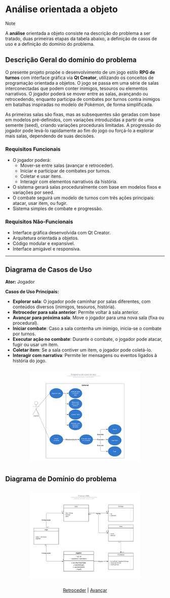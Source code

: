# Análise orientada a objeto
> [!NOTE]
> A **análise** orientada a objeto consiste na descrição do problema a ser tratado, duas primeiras etapas da tabela abaixo, a definição de casos de uso e a definição do domínio do problema.

## Descrição Geral do domínio do problema

O presente projeto propõe o desenvolvimento de um jogo estilo **RPG de turnos** com interface gráfica via **Qt Creator**, utilizando os conceitos de programação orientada a objetos. O jogo se passa em uma série de salas interconectadas que podem conter inimigos, tesouros ou elementos narrativos. O jogador poderá se mover entre as salas, avançando ou retrocedendo, enquanto participa de combates por turnos contra inimigos em batalhas inspiradas no modelo de Pokémon, de forma simplificada.

As primeiras salas são fixas, mas as subsequentes são geradas com base em modelos pré-definidos, com variações introduzidas a partir de uma semente (seed), criando variações procedurais limitadas. A progressão do jogador pode levá-lo rapidamente ao fim do jogo ou forçá-lo a explorar mais salas, dependendo de suas decisões.

### Requisitos Funcionais

- O jogador poderá:
  - Mover-se entre salas (avançar e retroceder).
  - Iniciar e participar de combates por turnos.
  - Coletar e usar itens.
  - Interagir com elementos narrativos da história.
- O sistema gerará salas proceduralmente com base em modelos fixos e variações por seed.
- O combate seguirá um modelo de turnos com três ações principais: atacar, usar item, ou fugir.
- Sistema simples de combate e progressão.

### Requisitos Não-Funcionais

- Interface gráfica desenvolvida com Qt Creator.
- Arquitetura orientada a objetos.
- Código modular e expansível.
- Interface amigável e responsiva.

---

## Diagrama de Casos de Uso

**Ator:** Jogador

**Casos de Uso Principais:**

- **Explorar sala**: O jogador pode caminhar por salas diferentes, com conteúdos diversos (inimigos, tesouros, história).
- **Retroceder para sala anterior**: Permite voltar à sala anterior.
- **Avançar para próxima sala**: Move o jogador para uma nova sala (fixa ou procedural).
- **Iniciar combate**: Caso a sala contenha um inimigo, inicia-se o combate por turnos.
- **Executar ação no combate**: Durante o combate, o jogador pode atacar, fugir ou usar um item.
- **Coletar item**: Se a sala contiver um item, o jogador pode coletá-lo.
- **Interagir com narrativa**: Permite ler mensagens ou eventos ligados à história do jogo.

<div align="center">
    <img src="img/Diagrama de caso de uso.png" 
         width="70%" 
         style="padding: 10px">
</div>

## Diagrama de Domínio do problema

<div align="center">
    <img src="img/Classe UML.png" 
         width="70%" 
         style="padding: 10px">
</div>

<div align="center">

[Retroceder](README.md) | [Avançar](projeto.md)

</div>
